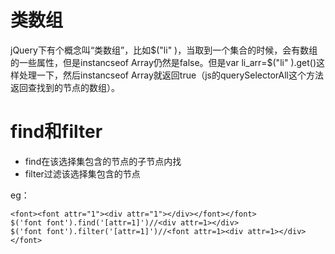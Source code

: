 # 类数组
jQuery下有个概念叫“类数组”，比如$("li" )，当取到一个集合的时候，会有数组的一些属性，但是instancseof Array仍然是false。但是var li_arr=$("li" ).get()这样处理一下，然后instancseof Array就返回true（js的querySelectorAll这个方法返回查找到的节点的数组）。

# find和filter
- find在该选择集包含的节点的子节点内找
- filter过滤该选择集包含的节点

eg：  
```
<font><font attr="1"><div attr="1"></div></font></font>
$('font font').find('[attr=1]')//<div attr=1></div>
$('font font').filter('[attr=1]')//<font attr=1><div attr=1></div></font>
```
